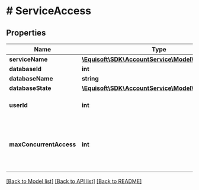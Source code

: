 # # ServiceAccess

## Properties

Name | Type | Description | Notes
------------ | ------------- | ------------- | -------------
**serviceName** | [**\Equisoft\SDK\AccountService\Model\ServiceName**](ServiceName.md) |  | [optional]
**databaseId** | **int** |  | [optional]
**databaseName** | **string** |  | [optional]
**databaseState** | [**\Equisoft\SDK\AccountService\Model\DatabaseState**](DatabaseState.md) |  | [optional]
**userId** | **int** | Local ID of the user in the database. | [optional]
**maxConcurrentAccess** | **int** | Number of concurrent desktop session allowed for Equisoft/Connect. 0 for unlimited access. | [optional]

[[Back to Model list]](../../README.md#models) [[Back to API list]](../../README.md#endpoints) [[Back to README]](../../README.md)
